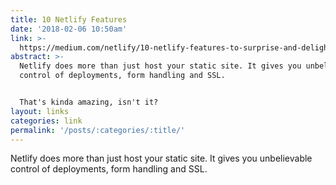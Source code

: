 ```yaml
---
title: 10 Netlify Features
date: '2018-02-06 10:50am'
link: >-
  https://medium.com/netlify/10-netlify-features-to-surprise-and-delight-225e846b7b21
abstract: >-
  Netlify does more than just host your static site. It gives you unbelievable
  control of deployments, form handling and SSL.


  That's kinda amazing, isn't it?
layout: links
categories: link
permalink: '/posts/:categories/:title/'
---
```

Netlify does more than just host your static site. It gives you unbelievable control of deployments, form handling and SSL. 
